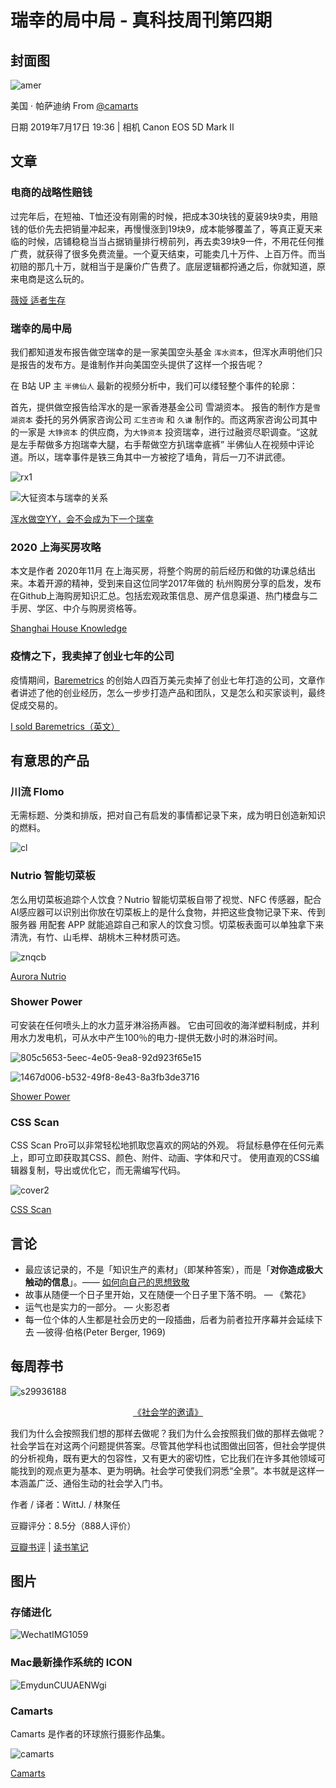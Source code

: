 # 瑞幸的局中局 - 真科技周刊第四期

## 封面图

![amer](../assets/images/4/amer.png)

<span align="center">美国 · 帕萨迪纳 From <a href="https://camarts.app/D3n">@camarts</a></span>

<span align="center">日期 2019年7月17日 19:36 | 相机 Canon EOS 5D Mark II</span>

## 文章

### 电商的战略性赔钱

过完年后，在短袖、T恤还没有刚需的时候，把成本30块钱的夏装9块9卖，用赔钱的低价先去把销量冲起来，再慢慢涨到19块9，成本能够覆盖了，等真正夏天来临的时候，店铺稳稳当当占据销量排行榜前列，再去卖39块9一件，不用花任何推广费，就获得了很多免费流量。一个夏天结束，可能卖几十万件、上百万件。而当初赔的那几十万，就相当于是廉价广告费了。底层逻辑都捋通之后，你就知道，原来电商是这么玩的。

[薇娅 适者生存](https://mp.weixin.qq.com/s/m9rnJt9_tZAPdE4FbKKg0g)

### 瑞幸的局中局

我们都知道发布报告做空瑞幸的是一家美国空头基金 `浑水资本`，但浑水声明他们只是报告的发布方。是谁制作并向美国空头提供了这样一个报告呢？

在 B站 UP 主 `半佛仙人` 最新的视频分析中，我们可以缕轻整个事件的轮廓：

首先，提供做空报告给浑水的是一家香港基金公司 雪湖资本。 报告的制作方是`雪湖资本` 委托的另外俩家咨询公司 `汇生咨询` 和 `久谦` 制作的。而这两家咨询公司其中的一家是 `大铮资本` 的供应商，为`大铮资本` 投资瑞幸，进行过融资尽职调查。“这就是左手帮做多方抱瑞幸大腿，右手帮做空方扒瑞幸底裤” 半佛仙人在视频中评论道。所以，瑞幸事件是铁三角其中一方被挖了墙角，背后一刀不讲武德。

![rx1](../assets/images/4/rx1.png)

![大钲资本与瑞幸的关系](../assets/images/4/rx2.png)

[浑水做空YY，会不会成为下一个瑞幸](https://www.bilibili.com/video/BV1ya4y1p741)

### 2020 上海买房攻略

本文是作者 2020年11月 在上海买房，将整个购房的前后经历和做的功课总结出来。本着开源的精神，受到来自这位同学2017年做的 杭州购房分享的启发，发布在Github上海购房知识汇总。包括宏观政策信息、房产信息渠道、热门楼盘与二手房、学区、中介与购房资格等。

[Shanghai House Knowledge](https://github.com/ayuer/shanghai_house_knowledge)

### 疫情之下，我卖掉了创业七年的公司

疫情期间，[Baremetrics](https://baremetrics.com/blog/i-sold-baremetrics) 的创始人四百万美元卖掉了创业七年打造的公司，文章作者讲述了他的创业经历，怎么一步步打造产品和团队，又是怎么和买家谈判，最终促成交易的。

[I sold Baremetrics（英文）](https://baremetrics.com/blog/i-sold-baremetrics)

##  有意思的产品

### 川流 Flomo

无需标题、分类和排版，把对自己有启发的事情都记录下来，成为明日创造新知识的燃料。

![cl](../assets/images/4/cl.png)

###  Nutrio 智能切菜板

怎么用切菜板追踪个人饮食？Nutrio 智能切菜板自带了视觉、NFC 传感器，配合AI感应器可以识别出你放在切菜板上的是什么食物，并把这些食物记录下来、传到服务器 用配套 APP 就能追踪自己和家人的饮食习惯。切菜板表面可以单独拿下来清洗，有竹、山毛榉、胡桃木三种材质可选。

![znqcb](../assets/images/4/znqcb.png)

[Aurora Nutrio](https://www.aurora-nutrio.com/)

### Shower Power

可安装在任何喷头上的水力蓝牙淋浴扬声器。 它由可回收的海洋塑料制成，并利用水力发电机，可从水中产生100％的电力-提供无数小时的淋浴时间。

![805c5653-5eec-4e05-9ea8-92d923f65e15](../assets/images/4/805c5653-5eec-4e05-9ea8-92d923f65e15.png)

![1467d006-b532-49f8-8e43-8a3fb3de3716](../assets/images/4/1467d006-b532-49f8-8e43-8a3fb3de3716.png)

[Shower Power](https://www.kickstarter.com/projects/ampere/shower-power-waterproof-bluetooth-speaker-hydropower/?ref=producthunt)

### CSS Scan

CSS Scan Pro可以非常轻松地抓取您喜欢的网站的外观。 将鼠标悬停在任何元素上，即可立即获取其CSS、颜色、附件、动画、字体和尺寸。 使用直观的CSS编辑器复制，导出或优化它，而无需编写代码。

![cover2](../assets/images/4/cover2.png)

[CSS Scan](https://cssscanpro.com/)

## 言论

- 最应该记录的，不是「知识生产的素材」（即某种答案），而是「**对你造成极大触动的信息**」。—— [如何向自己的思想致敬](https://flomo.app/user/301?tag=flomoWeekly/Vol.010)
- 故事从随便一个日子里开始，又在随便一个日子里下落不明。 — 《繁花》
- 运气也是实力的一部分。 — 火影忍者
- 每一位个体的人生都是社会历史的一段插曲，后者为前者拉开序幕并会延续下去 —彼得·伯格(Peter Berger, 1969)

## 每周荐书

![s29936188](../assets/images/4/s29936188.png)

<center><a href="https://book.douban.com/subject/25764449/">《社会学的邀请》</a></center>

我们为什么会按照我们想的那样去做呢？我们为什么会按照我们做的那样去做呢？社会学旨在对这两个问题提供答案。尽管其他学科也试图做出回答，但社会学提供的分析视角，既有更大的包容性，又有更大的密切性，它比我们在许多其他领域可能找到的观点更为基本、更为明确。社会学可使我们洞悉“全景”。本书就是这样一本涵盖广泛、通俗生动的社会学入门书。

作者 / 译者：WittJ. / 林聚任

豆瓣评分：8.5分（888人评价）

[豆瓣书评](https://book.douban.com/review/5883031/) | [读书笔记](https://www.notion.so/9291528048d343f2946da84e1931b648)

## 图片

### 存储进化

![WechatIMG1059](../assets/images/4/WechatIMG1059.png)

### Mac最新操作系统的 ICON

![EmydunCUUAENWgi](../assets/images/4/EmydunCUUAENWgi.png)

### Camarts

Camarts 是作者的环球旅行摄影作品集。

![camarts](../assets/images/4/camarts.png)

[Camarts](https://camarts.app/H9c?w6)
